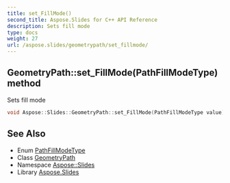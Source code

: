 ```yaml
---
title: set_FillMode()
second_title: Aspose.Slides for C++ API Reference
description: Sets fill mode
type: docs
weight: 27
url: /aspose.slides/geometrypath/set_fillmode/
---
```

## GeometryPath::set_FillMode(PathFillModeType) method


Sets fill mode

```cpp
void Aspose::Slides::GeometryPath::set_FillMode(PathFillModeType value) override
```

## See Also

* Enum [PathFillModeType](../../pathfillmodetype/)
* Class [GeometryPath](../)
* Namespace [Aspose::Slides](../../)
* Library [Aspose.Slides](../../../)